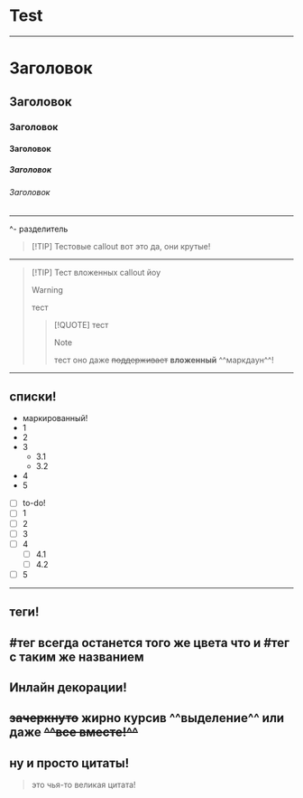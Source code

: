 # Test
---
# Заголовок
## Заголовок
### Заголовок
#### Заголовок
##### Заголовок
###### Заголовок
---
^- разделитель
> [!TIP] Тестовые callout
> вот это да, они крутые!
---
> [!TIP] Тест вложенных callout
> йоу
> > [!WARNING]
> > тест 
> > > [!QUOTE]
> > > тест
> > > > [!NOTE]
> > > > тест
> > > > оно даже ~~поддерживает~~ **вложенный** ^^маркдаун^^!
---
## списки!
- маркированный!
- 1
- 2
- 3
  - 3.1
  - 3.2
- 4
- 5
- [ ] to-do!
- [ ] 1
- [ ] 2
- [ ] 3
- [ ] 4
  - [ ] 4.1
  - [ ] 4.2
- [ ] 5
---
## теги!
#тег всегда останется того же цвета что и #тег с таким же названием
---
## Инлайн декорации!
~~зачеркнуто~~ **жирно** __курсив__ ^^выделение^^ или даже ~~**__^^все вместе!^^__**~~ 
---
## ну и просто цитаты!
> это чья-то великая цитата!


